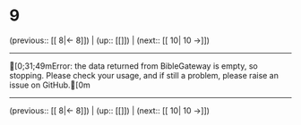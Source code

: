 # 9

(previous:: [[ 8|← 8]]) | (up:: [[]]) | (next:: [[ 10| 10 →]])

***
[0;31;49mError: the data returned from BibleGateway is empty, so stopping. Please check your usage, and if still a problem, please raise an issue on GitHub.[0m

***

(previous:: [[ 8|← 8]]) | (up:: [[]]) | (next:: [[ 10| 10 →]])
